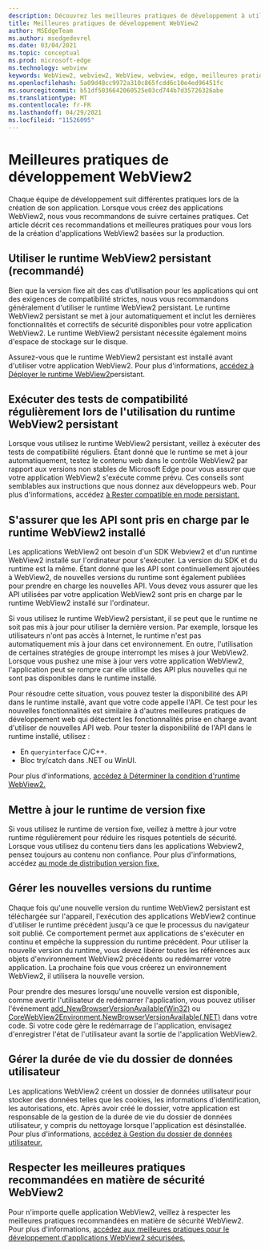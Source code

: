 ```yaml
---
description: Découvrez les meilleures pratiques de développement à utiliser lors du développement de votre application WebView2.
title: Meilleures pratiques de développement WebView2
author: MSEdgeTeam
ms.author: msedgedevrel
ms.date: 03/04/2021
ms.topic: conceptual
ms.prod: microsoft-edge
ms.technology: webview
keywords: WebView2, webview2, WebView, webview, edge, meilleures pratiques
ms.openlocfilehash: 5a09d48cc9972a310c865fcdd6c10e4ed96451fc
ms.sourcegitcommit: b51df5036642060525e03cd744b7d35726326abe
ms.translationtype: MT
ms.contentlocale: fr-FR
ms.lasthandoff: 04/29/2021
ms.locfileid: "11526095"
---
```

# <a name="webview2-development-best-practices"></a>Meilleures pratiques de développement WebView2  

Chaque équipe de développement suit différentes pratiques lors de la création de son application. Lorsque vous créez des applications WebView2, nous vous recommandons de suivre certaines pratiques. Cet article décrit ces recommandations et meilleures pratiques pour vous lors de la création d'applications WebView2 basées sur la production.


## <a name="use-evergreen-webview2-runtime-recommended"></a>Utiliser le runtime WebView2 persistant (recommandé)  

Bien que la version fixe ait des cas d'utilisation pour les applications qui ont des exigences de compatibilité strictes, nous vous recommandons généralement d'utiliser le runtime WebView2 persistant.  Le runtime WebView2 persistant se met à jour automatiquement et inclut les dernières fonctionnalités et correctifs de sécurité disponibles pour votre application WebView2. Le runtime WebView2 persistant nécessite également moins d'espace de stockage sur le disque.

Assurez-vous que le runtime WebView2 persistant est installé avant d'utiliser votre application WebView2.  Pour plus d'informations, [accédez à Déployer le runtime WebView2][Webview2ConceptsDistributionDeployingEvergreenWebview2Runtime]persistant.  

## <a name="run-compatibility-tests-regularly-when-using-the-evergreen-webview2-runtime"></a>Exécuter des tests de compatibilité régulièrement lors de l'utilisation du runtime WebView2 persistant

Lorsque vous utilisez le runtime WebView2 persistant, veillez à exécuter des tests de compatibilité réguliers. Étant donné que le runtime se met à jour automatiquement, testez le contenu web dans le contrôle WebView2 par rapport aux versions non stables de Microsoft Edge pour vous assurer que votre application WebView2 s'exécute comme prévu. Ces conseils sont semblables aux instructions que nous donnez aux développeurs web. Pour plus d'informations, accédez [à Rester compatible en mode persistant.][Webview2ConceptsDistributionStayCompatibleEvergreenMode]

## <a name="ensure-apis-are-supported-by-the-installed-webview2-runtime"></a>S'assurer que les API sont pris en charge par le runtime WebView2 installé

Les applications WebView2 ont besoin d'un SDK Webview2 et d'un runtime WebView2 installé sur l'ordinateur pour s'exécuter. La version du SDK et du runtime est la même. Étant donné que les API sont continuellement ajoutées à WebView2, de nouvelles versions du runtime sont également publiées pour prendre en charge les nouvelles API. Vous devez vous assurer que les API utilisées par votre application WebView2 sont pris en charge par le runtime WebView2 installé sur l'ordinateur. 

Si vous utilisez le runtime WebView2 persistant, il se peut que le runtime ne soit pas mis à jour pour utiliser la dernière version. Par exemple, lorsque les utilisateurs n'ont pas accès à Internet, le runtime n'est pas automatiquement mis à jour dans cet environnement. En outre, l'utilisation de certaines stratégies de groupe interrompt les mises à jour WebView2. Lorsque vous pushez une mise à jour vers votre application WebView2, l'application peut se rompre car elle utilise des API plus nouvelles qui ne sont pas disponibles dans le runtime installé.   
 
Pour résoudre cette situation, vous pouvez tester la disponibilité des API dans le runtime installé, avant que votre code appelle l'API. Ce test pour les nouvelles fonctionnalités est similaire à d'autres meilleures pratiques de développement web qui détectent les fonctionnalités prise en charge avant d'utiliser de nouvelles API web. Pour tester la disponibilité de l'API dans le runtime installé, utilisez :
* En `queryinterface` C/C++. 
* Bloc try/catch dans .NET ou WinUI. 
    
Pour plus d'informations, [accédez à Déterminer la condition d'runtime WebView2.][Webview2ConceptsVersioningDetermineWebview2RuntimeRequirement]  

## <a name="update-the-fixed-version-runtime"></a>Mettre à jour le runtime de version fixe  

Si vous utilisez le runtime de version fixe, veillez à mettre à jour votre runtime régulièrement pour réduire les risques potentiels de sécurité. Lorsque vous utilisez du contenu tiers dans les applications Webview2, pensez toujours au contenu non confiance.  Pour plus d'informations, accédez [au mode de distribution version fixe.][Webview2ConceptsDistributionFixedVersionDistributionMode]  

## <a name="manage-new-versions-of-the-runtime"></a>Gérer les nouvelles versions du runtime  

Chaque fois qu'une nouvelle version du runtime WebView2 persistant est téléchargée sur l'appareil, l'exécution des applications WebView2 continue d'utiliser le runtime précédent jusqu'à ce que le processus du navigateur soit publié. Ce comportement permet aux applications de s'exécuter en continu et empêche la suppression du runtime précédent. Pour utiliser la nouvelle version du runtime, vous devez libérer toutes les références aux objets d'environnement WebView2 précédents ou redémarrer votre application. La prochaine fois que vous créerez un environnement WebView2, il utilisera la nouvelle version.

Pour prendre des mesures lorsqu'une nouvelle version est disponible, comme avertir l'utilisateur de redémarrer l'application, vous pouvez utiliser l'événement [add_NewBrowserVersionAvailable(Win32)][Webview2ReferenceaddNewBrowserVersionAvailable] ou [CoreWebView2Environment.NewBrowserVersionAvailable(.NET)][Webview2ReferenceNewBrowserVersionAvailable] dans votre code. Si votre code gère le redémarrage de l'application, envisagez d'enregistrer l'état de l'utilisateur avant la sortie de l'application WebView2.  

## <a name="manage-the-lifetime-of-the-user-data-folder"></a>Gérer la durée de vie du dossier de données utilisateur 
Les applications WebView2 créent un dossier de données utilisateur pour stocker des données telles que les cookies, les informations d'identification, les autorisations, etc. Après avoir créé le dossier, votre application est responsable de la gestion de la durée de vie du dossier de données utilisateur, y compris du nettoyage lorsque l'application est désinstallée.  Pour plus d'informations, [accédez à Gestion du dossier de données utilisateur.][Webview2ConceptsUserdatafolder]  

## <a name="follow-recommended-webview2-security-best-practices"></a>Respecter les meilleures pratiques recommandées en matière de sécurité WebView2 
Pour n'importe quelle application WebView2, veillez à respecter les meilleures pratiques recommandées en matière de sécurité WebView2.  Pour plus d'informations, [accédez aux meilleures pratiques pour le développement d'applications WebView2 sécurisées.][Webview2ConceptsSecurity]  


<!-- links -->  

[Webview2ConceptsDistributionDeployingEvergreenWebview2Runtime]: ../concepts/distribution.md#deploying-the-evergreen-webview2-runtime "Déploiement du runtime WebView2 persistant : distribution d'applications à l'aide de WebView2 | Documents Microsoft"  
[Webview2ConceptsDistributionFixedVersionDistributionMode]: ../concepts/distribution.md#fixed-version-distribution-mode "Mode de distribution de version fixe : distribution des applications à l'aide de WebView2 | Documents Microsoft"  
[Webview2ConceptsDistributionStayCompatibleEvergreenMode]: ../concepts/distribution.md#stay-compatible-in-evergreen-mode "Restez compatible en mode persistant : distribution d'applications à l'aide de WebView2 | Documents Microsoft"  
[Webview2ConceptsSecurity]: ../concepts/security.md "Meilleures pratiques pour le développement d'applications WebView2 sécurisées | Documents Microsoft"  
[Webview2ConceptsUserdatafolder]: ../concepts/userdatafolder.md "Gestion du dossier de données utilisateur | Documents Microsoft"  
[Webview2ConceptsVersioningDetermineWebview2RuntimeRequirement]: ../concepts/versioning.md#determine-webview2-runtime-requirement "Déterminer l'exigence d'runtime WebView2 : comprendre les versions du SDK WebView2 | Documents Microsoft"  
[Webview2GettingstartedWin32]: ../gettingstarted/win32.md "Getting started with WebView2 | Documents Microsoft"  
[Webview2GettingstartedWinforms]: ../gettingstarted/winforms.md "Mise en place de WebView2 dans Windows Forms | Documents Microsoft"  
[Webview2GettingstartedWinui]: ../gettingstarted/winui.md "Getting started with WebView2 in WinUI 3 (Preview) | Documents Microsoft"  
[Webview2GettingstartedWpf]: ../gettingstarted/wpf.md "Mise en place de WebView2 dans WPF | Documents Microsoft"  
[Webview2ReferenceaddNewBrowserVersionAvailable]: https://docs.microsoft.com/microsoft-edge/webview2/reference/win32/icorewebview2environment#add_newbrowserversionavailable "add_NewBrowserVersionAvailable | Documents Microsoft"  
[Webview2ReferenceNewBrowserVersionAvailable]: https://docs.microsoft.com/dotnet/api/microsoft.web.webview2.core.corewebview2environment.newbrowserversionavailable "Événement CoreWebView2Environment.NewBrowserVersionAvailable | Documents Microsoft"  